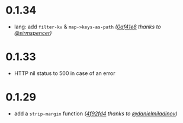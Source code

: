 # 0.1.34

* lang: add `filter-kv` & `map->keys-as-path` _([0af41e8](https://github.com/tolitius/yang/commit/0af41e847df9f2c1b8b9948242dbcd38b6971d71) thanks to [@sirmspencer](https://github.com/sirmspencer))_

# 0.1.33

* HTTP nil status to 500 in case of an error

# 0.1.29

* add a `strip-margin` function _([4f92fd4](https://github.com/tolitius/yang/commit/4f92fd416425930c822da1d4a67748cac2c5f19a) thanks to [@danielmiladinov](https://github.com/danielmiladinov))_
